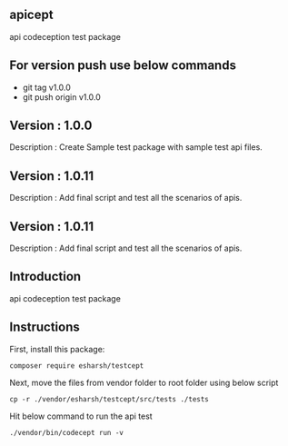 ## apicept
api codeception test package

## For version push use below commands
- git tag v1.0.0
- git push origin v1.0.0

## Version : 1.0.0
Description : Create Sample test package with sample test api files.

## Version : 1.0.11
Description : Add final script and test all the scenarios of apis.

## Version : 1.0.11
Description : Add final script and test all the scenarios of apis.

## Introduction 
api codeception test package

## Instructions

First, install this package:

    composer require esharsh/testcept

Next, move the files from vendor folder to root folder using below script

    cp -r ./vendor/esharsh/testcept/src/tests ./tests

Hit below command to run the api test

    ./vendor/bin/codecept run -v
